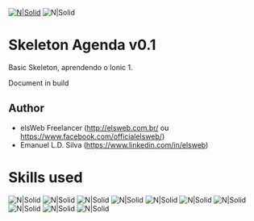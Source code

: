 [![N|Solid](https://drive.google.com/uc?id=1ZXPQV9o8xHnqCj49Yo5eUmfm0HaXbfDt)](http://elsweb.com.br)
![N|Solid](https://drive.google.com/uc?id=1-lFd2viOP0urQQ_p9_fKngQ4R02Y3rgD)<share-social>

Skeleton Agenda v0.1
========================
Basic Skeleton, aprendendo o Ionic 1. 

Document in build

Author
------
* elsWeb Freelancer (<http://elsweb.com.br/> ou <https://www.facebook.com/officialelsweb/>)
* Emanuel L.D. Silva (https://www.linkedin.com/in/elsweb)

Skills used
========================
![N|Solid](https://drive.google.com/uc?id=16diPsCWSBdPUyz1NFtKZSBOlXntTxUjT)<html>
![N|Solid](https://drive.google.com/uc?id=1UgOq7QEQ2BEVSpVUeAzExY43nRAI8eWn)<css>
![N|Solid](https://drive.google.com/uc?id=1oncjdSGvUdUbs0t2W8XdSnVU1tvygpE0)<js>
![N|Solid](https://drive.google.com/uc?id=1eSZKEg9q6EkUZ0A2m7hKlrNS4VME2q6Y)<angular>
![N|Solid](https://drive.google.com/uc?id=18rxXXBwALPHMEsJdVOfKiAB3-zQC-Nlo)<ionic>
![N|Solid](https://drive.google.com/uc?id=1rjZ6szYNzcu6d5nAVT7CvNx_TgGtvRey)<nodejs>
![N|Solid](https://drive.google.com/uc?id=1eb_OLqKHFUPs6x-Ysv62feXHFyLbPRA1)<json>
![N|Solid](https://drive.google.com/uc?id=17mICnyngBMzHsD2mWofK1S--4YYondcY)<git>
![N|Solid](https://drive.google.com/uc?id=1F6xcgfgNN5LxPtFOQhJG73qsatbJqZlL)<github>
![N|Solid](https://drive.google.com/uc?id=1ldC35vLAOBM1YxuK8BLqYOeeZLp62T9y)<sublimetext>
